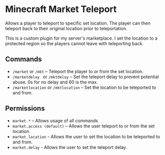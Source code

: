 # Minecraft Market Teleport

Allows a player to teleport to specific set location. The player can then teleport back to their original location prior to teleportation.

This is a custom plugin for my server's marketplace. I set the location to a protected region so the players cannot leave with teleporting back.

## Commands
- <code>/market</code> or <code>/mkt</code> – Teleport the player to or from the set location.
- <code>/marketdelay <seconds></code> or <code>/mktdelay</code> – Set the teleport delay to prevent potential abuse. 0s for no delay and 60 is the max.
- <code>/marketlocation</code> or <code>/mktlocation</code> – Set the location to be teleported to and from.

## Permissions
- <code>market.*</code> – Allows usage of all commands
- <code>market.access (default)</code> – Allows the user teleport to or from the set location.
- <code>market.location</code> - Allows the user to set the location to be teleported to and from.
- <code>market.delay</code> - Allows the user to set the teleport delay.

